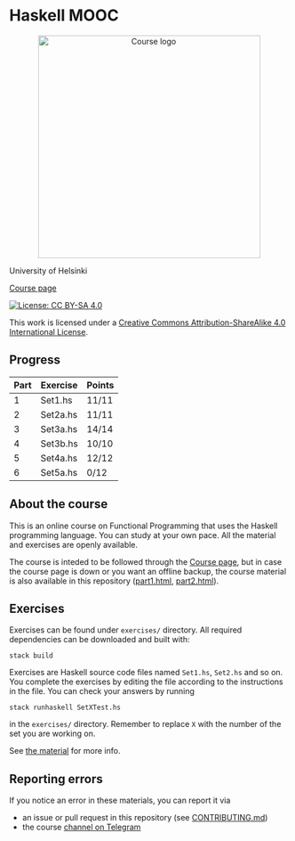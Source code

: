 # Haskell MOOC

<p align="center"><img alt="Course logo" src="img/haskell-mooc-logo.svg" width="400" align="center"></p>

University of Helsinki

[Course page](https://haskell.mooc.fi)

[![License: CC BY-SA 4.0](https://i.creativecommons.org/l/by-sa/4.0/88x31.png)](http://creativecommonse.org/licenses/by-sa/4.0/)

This work is licensed under a [Creative Commons Attribution-ShareAlike 4.0 International License](http://creativecommons.org/licenses/by-sa/4.0/).
## Progress

| Part | Exercise | Points |
|------|----------|--------|
| 1    | Set1.hs  | 11/11  |
| 2    | Set2a.hs | 11/11  |
| 3    | Set3a.hs | 14/14  |
| 4    | Set3b.hs | 10/10  |
| 5    | Set4a.hs | 12/12  |
| 6    | Set5a.hs | 0/12   |
## About the course

This is an online course on Functional Programming that uses the
Haskell programming language. You can study at your own pace. All the
material and exercises are openly available.

The course is inteded to be followed through the [Course
page](https://haskell.mooc.fi), but in case the course page is down or
you want an offline backup, the course material is also available in
this repository ([part1.html](part1.html), [part2.html](part2.html)).

## Exercises

Exercises can be found under `exercises/` directory. All required dependencies
can be downloaded and built with:

```
stack build
```

Exercises are Haskell source code files named `Set1.hs`, `Set2.hs` and so on.
You complete the exercises by editing the file according to the instructions in
the file. You can check your answers by running

```
stack runhaskell SetXTest.hs
```

in the `exercises/` directory. Remember to replace `X` with the number
of the set you are working on.

See [the material](part1.html#working-on-the-exercises) for more info.

## Reporting errors

If you notice an error in these materials, you can report it via
- an issue or pull request in this repository (see [CONTRIBUTING.md](CONTRIBUTING.md))
- the course [channel on Telegram](https://t.me/haskell_mooc_fi)
